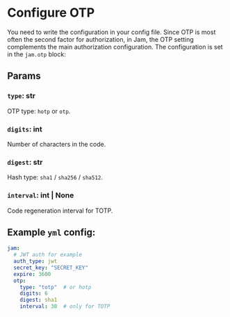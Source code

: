 # Configure OTP

You need to write the configuration in your config file. Since OTP is most often the second
factor for authorization, in Jam, the OTP setting complements the main authorization configuration.
The configuration is set in the `jam.otp` block:

## Params

### `type`: str
OTP type: `hotp` or `otp`.

### `digits`: int
Number of characters in the code.

### `digest`: str
Hash type: `sha1` / `sha256` / `sha512`.

### `interval`: int | None
Code regeneration interval for TOTP.


## Example `yml` config:
```yaml
jam:
  # JWT auth for example
  auth_type: jwt
  secret_key: "SECRET_KEY"
  expire: 3600
  otp:
    type: "totp"  # or hotp
    digits: 6
    digest: sha1
    interval: 30  # only for TOTP
```